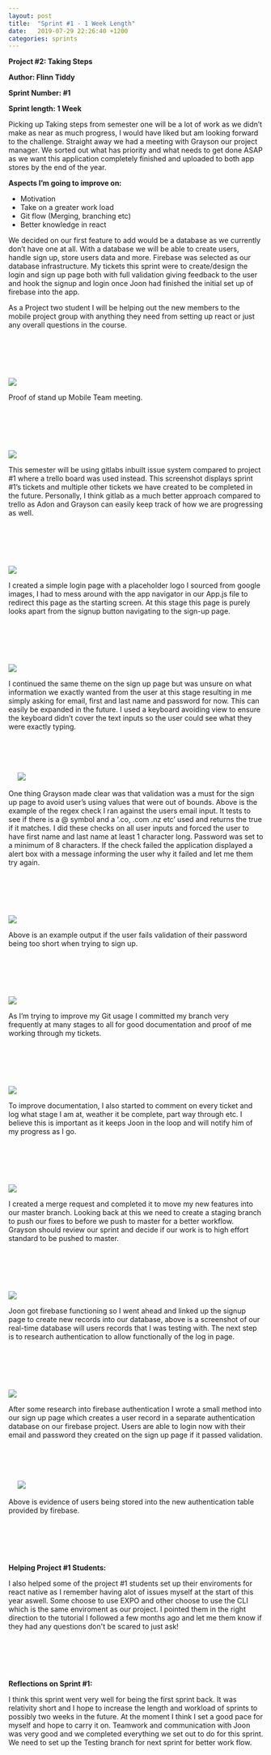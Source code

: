 ```yaml
---
layout: post
title:  "Sprint #1 - 1 Week Length"
date:   2019-07-29 22:26:40 +1200
categories: sprints
---
```


**Project #2: Taking Steps**

**Author: Flinn Tiddy**

**Sprint Number: #1**

**Sprint length: 1 Week**

Picking up Taking steps from semester one will be a lot of work as we didn’t make as near as much progress, I would have liked but am looking forward to the challenge. Straight away we had a meeting with Grayson our project manager. We sorted out what has priority and what needs to get done ASAP as we want this application completely finished and uploaded to both app stores by the end of the year.

**Aspects I’m going to improve on:**
*	Motivation
*	Take on a greater work load
*	Git flow (Merging, branching etc)
*	Better knowledge in react

We decided on our first feature to add would be a database as we currently don’t have one at all. With a database we will be able to create users, handle sign up, store users data and more. Firebase was selected as our database infrastructure.
My tickets this sprint were to create/design the login and sign up page both with full validation giving feedback to the user and hook the signup and login once Joon had finished the initial set up of firebase into the app.

As a Project two student I will be helping out the new members to the mobile project group with anything they need from setting up react or just any overall questions in the course.

<br/><br/>
<br/><br/>

![](/assets/standup1.jpg)

Proof of stand up Mobile Team meeting.

<br/><br/>
<br/><br/>

![](/assets/week1_2.JPG)

This semester will be using gitlabs inbuilt issue system compared to project #1 where a trello board was used instead. This screenshot displays sprint #1’s tickets and multiple other tickets we have created to be completed in the future. Personally, I think gitlab as a much better approach compared to trello as Adon and Grayson can easily keep track of how we are progressing as well. 

<br/><br/>
<br/><br/>

![](/assets/week2_1_2.JPG)

I created a simple login page with a placeholder logo I sourced from google images, I had to mess around with the app navigator in our App.js file to redirect this page as the starting screen. At this stage this page is purely looks apart from the signup button navigating to the sign-up page.

<br/><br/>
<br/><br/>

![](/assets/week2_1.JPG)

I continued the same theme on the sign up page but was unsure on what information we exactly wanted from the user at this stage resulting in me simply asking for email, first and last name and password for now. This can easily be expanded in the future. I used a keyboard avoiding view to ensure the keyboard didn’t cover the text inputs so the user could see what they were exactly typing.

<br/><br/>
<br/><br/>
 
![](/assets/Week2_3.JPG)

One thing Grayson made clear was that validation was a must for the sign up page to avoid user’s using values that were out of bounds. Above is the example of the regex check I ran against the users email input. It tests to see if there is a @ symbol and a ‘.co, .com .nz etc’ used and returns the true if it matches. I did these checks on all user inputs and forced the user to have first name and last name at least 1 character long. Password was set to a minimum of 8 characters. If the check failed the application displayed a alert box with a message informing the user why it failed and let me them try again.

<br/><br/>
<br/><br/>

![](/assets/Alertpassworderror.JPG)

Above is an example output if the user fails validation of their password being too short when trying to sign up.

<br/><br/>
<br/><br/>

![](/assets/commits.JPG)

As I’m trying to improve my Git usage I committed my branch very frequently at many stages to all for good documentation and proof of me working through my tickets.

<br/><br/>
<br/><br/>

![](/assets/gettingdocsuptodate.JPG)

To improve documentation, I also started to comment on every ticket and log what stage I am at, weather it be complete, part way through etc. I believe this is important as it keeps Joon in the loop and will notify him of my progress as I go.

<br/><br/>
<br/><br/>

![](/assets/mergedintomaster.JPG)

I created a merge request and completed it to move my new features into our master branch. Looking back at this we need to create a staging branch to push our fixes to before we push to master for a better workflow. Grayson should review our sprint and decide if our work is to high effort standard to be pushed to master.

<br/><br/>
<br/><br/>

![](/assets/Firebase.JPG)

Joon got firebase functioning so I went ahead and linked up the signup page to create new records into our database, above is a screenshot of our real-time database will users records that I was testing with. The next step is to research authentication to allow functionally of the log in page.

<br/><br/>
<br/><br/>

![](/assets/authcreate.jpg)

After some research into firebase authentication I wrote a small method into our sign up page which creates a user record in a separate authentication database on our firebase project. Users are able to login now with their email and password they created on the sign up page if it passed validation.

<br/><br/>
<br/><br/>
 
![](/assets/auth.JPG)

Above is evidence of users being stored into the new authentication table provided by firebase.

<br/><br/>
<br/><br/>

**Helping Project #1 Students:**

I also helped some of the project #1 students set up their enviroments for react native as I remember having alot of issues myself at the start of this year aswell. Some choose to use EXPO and other choose to use the CLI which is the same enviroment as our project. I pointed them in the right direction to the tutorial I followed a few months ago and let me them know if they had any questions don't be scared to just ask!

<br/><br/>
<br/><br/>

**Reflections on Sprint #1:**

I think this sprint went very well for being the first sprint back. It was relativity short and I hope to increase the length and workload of sprints to possibly two weeks in the future. At the moment I think I set a good pace for myself and hope to carry it on. Teamwork and communication with Joon was very good and we completed everything we set out to do for this sprint. We need to set up the Testing branch for next sprint for better work flow.

